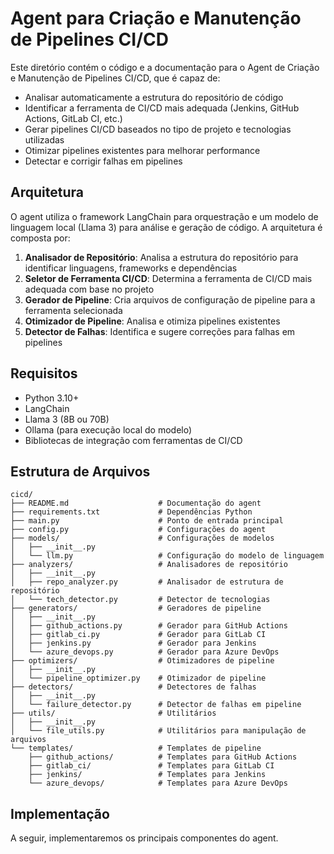 # Agent para Criação e Manutenção de Pipelines CI/CD

Este diretório contém o código e a documentação para o Agent de Criação e Manutenção de Pipelines CI/CD, que é capaz de:

- Analisar automaticamente a estrutura do repositório de código
- Identificar a ferramenta de CI/CD mais adequada (Jenkins, GitHub Actions, GitLab CI, etc.)
- Gerar pipelines CI/CD baseados no tipo de projeto e tecnologias utilizadas
- Otimizar pipelines existentes para melhorar performance
- Detectar e corrigir falhas em pipelines

## Arquitetura

O agent utiliza o framework LangChain para orquestração e um modelo de linguagem local (Llama 3) para análise e geração de código. A arquitetura é composta por:

1. **Analisador de Repositório**: Analisa a estrutura do repositório para identificar linguagens, frameworks e dependências
2. **Seletor de Ferramenta CI/CD**: Determina a ferramenta de CI/CD mais adequada com base no projeto
3. **Gerador de Pipeline**: Cria arquivos de configuração de pipeline para a ferramenta selecionada
4. **Otimizador de Pipeline**: Analisa e otimiza pipelines existentes
5. **Detector de Falhas**: Identifica e sugere correções para falhas em pipelines

## Requisitos

- Python 3.10+
- LangChain
- Llama 3 (8B ou 70B)
- Ollama (para execução local do modelo)
- Bibliotecas de integração com ferramentas de CI/CD

## Estrutura de Arquivos

```
cicd/
├── README.md                    # Documentação do agent
├── requirements.txt             # Dependências Python
├── main.py                      # Ponto de entrada principal
├── config.py                    # Configurações do agent
├── models/                      # Configurações de modelos
│   ├── __init__.py
│   └── llm.py                   # Configuração do modelo de linguagem
├── analyzers/                   # Analisadores de repositório
│   ├── __init__.py
│   ├── repo_analyzer.py         # Analisador de estrutura de repositório
│   └── tech_detector.py         # Detector de tecnologias
├── generators/                  # Geradores de pipeline
│   ├── __init__.py
│   ├── github_actions.py        # Gerador para GitHub Actions
│   ├── gitlab_ci.py             # Gerador para GitLab CI
│   ├── jenkins.py               # Gerador para Jenkins
│   └── azure_devops.py          # Gerador para Azure DevOps
├── optimizers/                  # Otimizadores de pipeline
│   ├── __init__.py
│   └── pipeline_optimizer.py    # Otimizador de pipeline
├── detectors/                   # Detectores de falhas
│   ├── __init__.py
│   └── failure_detector.py      # Detector de falhas em pipeline
├── utils/                       # Utilitários
│   ├── __init__.py
│   └── file_utils.py            # Utilitários para manipulação de arquivos
└── templates/                   # Templates de pipeline
    ├── github_actions/          # Templates para GitHub Actions
    ├── gitlab_ci/               # Templates para GitLab CI
    ├── jenkins/                 # Templates para Jenkins
    └── azure_devops/            # Templates para Azure DevOps
```

## Implementação

A seguir, implementaremos os principais componentes do agent.
